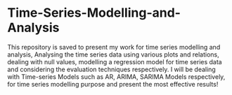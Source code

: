 # Time-Series-Modelling-and-Analysis
This repository is saved to present my work for time series modelling and analysis, Analysing the time series data using various plots and relations, dealing with null values, modelling a regression model for time series data and considering the evaluation techniques respectively. 
I will be dealing with Time-series Models such as AR, ARIMA, SARIMA Models respectively, for time series modelling purpose and present the most effective results!
